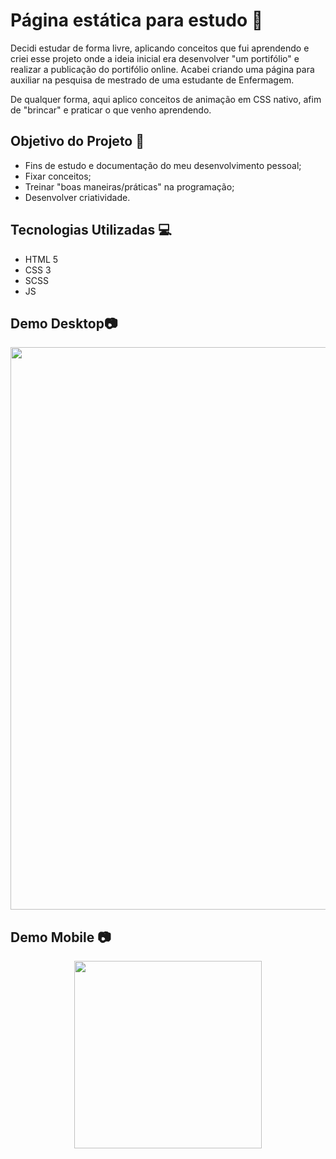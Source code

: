 # Página estática para estudo 📝

Decidi estudar de forma livre, aplicando conceitos que fui aprendendo e criei esse projeto onde a ideia inicial era desenvolver
"um portifólio" e realizar a publicação do portifólio online. Acabei criando uma página para auxiliar na pesquisa de mestrado de uma estudante
de Enfermagem.

De qualquer forma, aqui aplico conceitos de animação em CSS nativo, afim de "brincar" e praticar o que venho aprendendo.

## Objetivo do Projeto 🎯

- Fins de estudo e documentação do meu desenvolvimento pessoal;
- Fixar conceitos;
- Treinar "boas maneiras/práticas" na programação;
- Desenvolver criatividade.

## Tecnologias Utilizadas 💻

- HTML 5
- CSS 3
- SCSS
- JS

## Demo Desktop📷

<p align="center">
  <img width="900" src="./toReadme/saudeetecnologiadesktop.gif">
</p>

## Demo Mobile 📷

<p align="center">
  <img width="300" src="./toReadme/saudeetecnologiamobile.gif">
</p>
